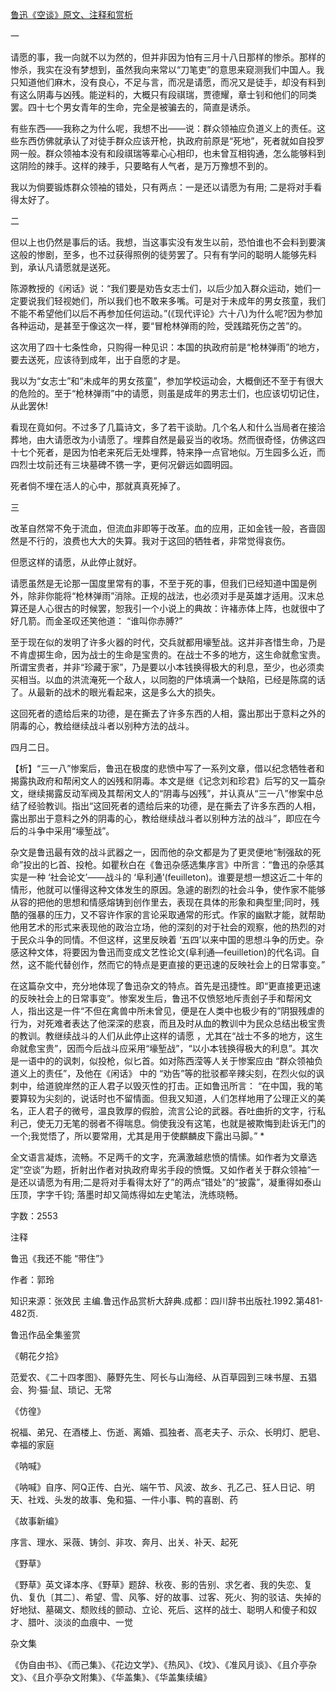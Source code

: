 [鲁迅《空谈》原文、注释和赏析](https://www.vrrw.net/wx/9565.html)

一

请愿的事，我一向就不以为然的，但并非因为怕有三月十八日那样的惨杀。那样的惨杀，我实在没有梦想到，虽然我向来常以“刀笔吏”的意思来窥测我们中国人。我只知道他们麻木，没有良心，不足与言，而况是请愿，而况又是徒手，却没有料到有这么阴毒与凶残。能逆料的，大概只有段祺瑞，贾德耀，章士钊和他们的同类罢。四十七个男女青年的生命，完全是被骗去的，简直是诱杀。

有些东西——我称之为什么呢，我想不出——说：群众领袖应负道义上的责任。这些东西仿佛就承认了对徒手群众应该开枪，执政府前原是“死地”，死者就如自投罗网一般。群众领袖本没有和段祺瑞等辈心心相印，也未曾互相钩通，怎么能够料到这阴险的辣手。这样的辣手，只要略有人气者，是万万豫想不到的。

我以为倘要锻炼群众领袖的错处，只有两点：一是还以请愿为有用; 二是将对手看得太好了。

二

但以上也仍然是事后的话。我想，当这事实没有发生以前，恐怕谁也不会料到要演这般的惨剧，至多，也不过获得照例的徒劳罢了。只有有学问的聪明人能够先料到，承认凡请愿就是送死。

陈源教授的《闲话》说：“我们要是劝告女志士们，以后少加入群众运动，她们一定要说我们轻视她们，所以我们也不敢来多嘴。可是对于未成年的男女孩童，我们不能不希望他们以后不再参加任何运动。”(《现代评论》六十八)为什么呢?因为参加各种运动，是甚至于像这次一样，要“冒枪林弹雨的险，受践踏死伤之苦”的。

这次用了四十七条性命，只购得一种见识：本国的执政府前是“枪林弹雨”的地方，要去送死，应该待到成年，出于自愿的才是。

我以为“女志士”和“未成年的男女孩童”，参加学校运动会，大概倒还不至于有很大的危险的。至于“枪林弹雨”中的请愿，则虽是成年的男志士们，也应该切切记住，从此罢休!

看现在竟如何。不过多了几篇诗文，多了若干谈助。几个名人和什么当局者在接洽葬地，由大请愿改为小请愿了。埋葬自然是最妥当的收场。然而很奇怪，仿佛这四十七个死者，是因为怕老来死后无处埋葬，特来挣一点官地似。万生园多么近，而四烈士坟前还有三块墓碑不镌一字，更何况僻远如圆明园。

死者倘不埋在活人的心中，那就真真死掉了。

三

改革自然常不免于流血，但流血非即等于改革。血的应用，正如金钱一般，吝啬固然是不行的，浪费也大大的失算。我对于这回的牺牲者，非常觉得哀伤。

但愿这样的请愿，从此停止就好。

请愿虽然是无论那一国度里常有的事，不至于死的事，但我们已经知道中国是例外，除非你能将“枪林弹雨”消除。正规的战法，也必须对手是英雄才适用。汉末总算还是人心很古的时候罢，恕我引一个小说上的典故：许褚赤体上阵，也就很中了好几箭。而金圣叹还笑他道： “谁叫你赤膊?”

至于现在似的发明了许多火器的时代，交兵就都用壕堑战。这并非吝惜生命，乃是不肯虚掷生命，因为战士的生命是宝贵的。在战士不多的地方，这生命就愈宝贵。所谓宝贵者，并非“珍藏于家”，乃是要以小本钱换得极大的利息，至少，也必须卖买相当。以血的洪流淹死一个敌人，以同胞的尸体填满一个缺陷，已经是陈腐的话了。从最新的战术的眼光看起来，这是多么大的损失。

这回死者的遗给后来的功德，是在撕去了许多东西的人相，露出那出于意料之外的阴毒的心，教给继续战斗者以别种方法的战斗。

四月二日。



【析】“三一八”惨案后，鲁迅在极度的悲愤中写了一系列文章，借以纪念牺牲者和揭露执政府和帮闲文人的凶残和阴毒。本文是继《记念刘和珍君》后写的又一篇杂文，继续揭露反动军阀及其帮闲文人的“阴毒与凶残”，并认真从“三一八”惨案中总结了经验教训。指出“这回死者的遗给后来的功德，是在撕去了许多东西的人相，露出那出于意料之外的阴毒的心，教给继续战斗者以别种方法的战斗”，即应在今后的斗争中采用“壕堑战”。

杂文是鲁迅最有效的战斗武器之一，因而他的杂文都是为了更灵便地“制强敌的死命”投出的匕首、投枪。如瞿秋白在《鲁迅杂感选集序言》中所言：“鲁迅的杂感其实是一种 ‘社会论文’——战斗的 ‘阜利通’(feuilleton)。谁要是想一想这近二十年的情形，他就可以懂得这种文体发生的原因。急遽的剧烈的社会斗争，使作家不能够从容的把他的思想和情感熔铸到创作里去，表现在具体的形象和典型里;同时，残酷的强暴的压力，又不容许作家的言论采取通常的形式。作家的幽默才能，就帮助他用艺术的形式来表现他的政治立场，他的深刻的对于社会的观察，他的热烈的对于民众斗争的同情。不但这样，这里反映着 ‘五四’以来中国的思想斗争的历史。杂感这种文体，将要因为鲁迅而变成文艺性论文(阜利通—feuilletion)的代名词。自然，这不能代替创作，然而它的特点是更直接的更迅速的反映社会上的日常事变。”

在这篇杂文中，充分地体现了鲁迅杂文的特点。首先是迅捷性。即“更直接更迅速的反映社会上的日常事变”。惨案发生后，鲁迅不仅愤怒地斥责刽子手和帮闲文人，指出这是一件“不但在禽兽中所未曾见，便是在人类中也极少有的”阴狠残虐的行为，对死难者表达了他深深的悲哀，而且及时从血的教训中为民众总结出极宝贵的教训。教继续战斗的人们从此停止这样的请愿 ，尤其在“战士不多的地方，这生命就愈宝贵”，因而今后战斗应采用“壕堑战”，“以小本钱换得极大的利息”。其次是一语中的的讽刺，似投枪，似匕首。如对陈西滢等人关于惨案应由 “群众领袖负道义上的责任”，及他在《闲话》 中的 “劝告”等的批驳都辛辣尖刻，在烈火似的讽刺中，给道貌岸然的正人君子以毁灭性的打击。正如鲁迅所言： “在中国，我的笔要算较为尖刻的，说话时也不留情面。但我又知道，人们怎样地用了公理正义的美名，正人君子的微号，温良敦厚的假脸，流言公论的武器。吞吐曲折的文字，行私利己，使无刀无笔的弱者不得喘息。倘使我没有这笔，也就是被欺悔到赴诉无门的一个;我觉悟了，所以要常用，尤其是用于使麒麟皮下露出马脚。” *

全文语言凝炼，流畅。不足两千的文字，充满激越悲愤的情愫。如作者为文章选定“空谈”为题，折射出作者对执政府卑劣手段的愤慨。又如作者关于群众领袖“一是还以请愿为有用;二是将对手看得太好了”的两点“错处”的“披露”，凝重得如泰山压顶，字字千钧; 落墨时却又简炼得如左史笔法，洗练晓畅。

字数：2553

注释

鲁迅《我还不能 “带住”》

作者：郭玲

知识来源：张效民 主编.鲁迅作品赏析大辞典.成都：四川辞书出版社.1992.第481-482页.

鲁迅作品全集鉴赏

《朝花夕拾》

范爱农、《二十四孝图》、藤野先生、阿长与山海经、从百草园到三味书屋、五猖会、狗·猫·鼠、琐记、无常

《仿徨》

祝福、弟兄、在酒楼上、伤逝、离婚、孤独者、高老夫子、示众、长明灯、肥皂、幸福的家庭

《呐喊》

《呐喊》自序、阿Q正传、白光、端午节、风波、故乡、孔乙己、狂人日记、明天、社戏、头发的故事、兔和猫、一件小事、鸭的喜剧、药

《故事新编》

序言、理水、采薇、铸剑、非攻、奔月、出关、补天、起死

《野草》

《野草》英文译本序、《野草》题辞、秋夜、影的告别、求乞者、我的失恋、复仇、复仇〔其二〕、希望、雪、风筝、好的故事、过客、死火、狗的驳诘、失掉的好地狱、墓碣文、颓败线的颤动、立论、死后、这样的战士、聪明人和傻子和奴才、腊叶、淡淡的血痕中、一觉

杂文集

《伪自由书》、《而己集》、《花边文学》、《热风》、《坟》、《准风月谈》、《且介亭杂文》、《且介亭杂文附集》、《华盖集》、《华盖集续编》

